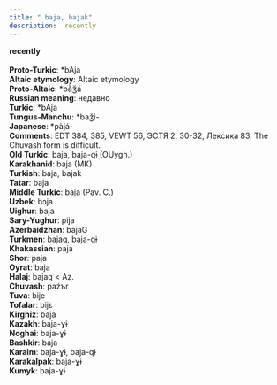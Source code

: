 ```yaml
---
title: " baja, bajak"
description:  recently
---
```

<p data-pagefind-weight="0.5">
<strong> recently</strong><br><br>
<strong>Proto-Turkic</strong>:  *bAja<br>
<strong>Altaic etymology</strong>:  Altaic etymology<br>
<strong> Proto-Altaic</strong>:  *bằǯá<br>
<strong>Russian meaning</strong>:  недавно<br>
<strong>Turkic</strong>:  *bAja<br>
<strong>Tungus-Manchu</strong>:  *baǯi-<br>
<strong>Japanese</strong>:  *pàjá-<br>
<strong>Comments</strong>:  EDT 384, 385, VEWT 56, ЭСТЯ 2, 30-32, Лексика 83. The Chuvash form is difficult.<br>
<strong>Old Turkic</strong>:  baja, baja-qɨ (OUygh.)<br>
<strong>Karakhanid</strong>:  baja (MK)<br>
<strong>Turkish</strong>:  baja, bajak<br>
<strong>Tatar</strong>:  baja<br>
<strong>Middle Turkic</strong>:  baja (Pav. C.)<br>
<strong>Uzbek</strong>:  bɔja<br>
<strong>Uighur</strong>:  baja<br>
<strong>Sary-Yughur</strong>:  pija<br>
<strong>Azerbaidzhan</strong>:  bajaG<br>
<strong>Turkmen</strong>:  bajaq, baja-qɨ<br>
<strong>Khakassian</strong>:  paja<br>
<strong>Shor</strong>:  paja<br>
<strong>Oyrat</strong>:  baja<br>
<strong>Halaj</strong>:  bajaq < Az.<br>
<strong>Chuvash</strong>:  paźъr<br>
<strong>Tuva</strong>:  bije<br>
<strong>Tofalar</strong>:  bijɛ<br>
<strong>Kirghiz</strong>:  baja<br>
<strong>Kazakh</strong>:  baja-ɣɨ<br>
<strong>Noghai</strong>:  baja-ɣɨ<br>
<strong>Bashkir</strong>:  baja<br>
<strong>Karaim</strong>:  baja-ɣɨ, baja-qɨ<br>
<strong>Karakalpak</strong>:  baja-ɣɨ<br>
<strong>Kumyk</strong>:  baja-ɣɨ<br>

</p>
